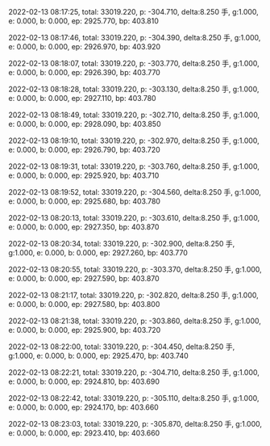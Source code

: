 2022-02-13 08:17:25, total: 33019.220, p: -304.710, delta:8.250 手, g:1.000, e: 0.000, b: 0.000, ep: 2925.770, bp: 403.810

2022-02-13 08:17:46, total: 33019.220, p: -304.390, delta:8.250 手, g:1.000, e: 0.000, b: 0.000, ep: 2926.970, bp: 403.920

2022-02-13 08:18:07, total: 33019.220, p: -303.770, delta:8.250 手, g:1.000, e: 0.000, b: 0.000, ep: 2926.390, bp: 403.770

2022-02-13 08:18:28, total: 33019.220, p: -303.130, delta:8.250 手, g:1.000, e: 0.000, b: 0.000, ep: 2927.110, bp: 403.780

2022-02-13 08:18:49, total: 33019.220, p: -302.710, delta:8.250 手, g:1.000, e: 0.000, b: 0.000, ep: 2928.090, bp: 403.850

2022-02-13 08:19:10, total: 33019.220, p: -302.970, delta:8.250 手, g:1.000, e: 0.000, b: 0.000, ep: 2926.790, bp: 403.720

2022-02-13 08:19:31, total: 33019.220, p: -303.760, delta:8.250 手, g:1.000, e: 0.000, b: 0.000, ep: 2925.920, bp: 403.710

2022-02-13 08:19:52, total: 33019.220, p: -304.560, delta:8.250 手, g:1.000, e: 0.000, b: 0.000, ep: 2925.680, bp: 403.780

2022-02-13 08:20:13, total: 33019.220, p: -303.610, delta:8.250 手, g:1.000, e: 0.000, b: 0.000, ep: 2927.350, bp: 403.870

2022-02-13 08:20:34, total: 33019.220, p: -302.900, delta:8.250 手, g:1.000, e: 0.000, b: 0.000, ep: 2927.260, bp: 403.770

2022-02-13 08:20:55, total: 33019.220, p: -303.370, delta:8.250 手, g:1.000, e: 0.000, b: 0.000, ep: 2927.590, bp: 403.870

2022-02-13 08:21:17, total: 33019.220, p: -302.820, delta:8.250 手, g:1.000, e: 0.000, b: 0.000, ep: 2927.580, bp: 403.800

2022-02-13 08:21:38, total: 33019.220, p: -303.860, delta:8.250 手, g:1.000, e: 0.000, b: 0.000, ep: 2925.900, bp: 403.720

2022-02-13 08:22:00, total: 33019.220, p: -304.450, delta:8.250 手, g:1.000, e: 0.000, b: 0.000, ep: 2925.470, bp: 403.740

2022-02-13 08:22:21, total: 33019.220, p: -304.710, delta:8.250 手, g:1.000, e: 0.000, b: 0.000, ep: 2924.810, bp: 403.690

2022-02-13 08:22:42, total: 33019.220, p: -305.110, delta:8.250 手, g:1.000, e: 0.000, b: 0.000, ep: 2924.170, bp: 403.660

2022-02-13 08:23:03, total: 33019.220, p: -305.870, delta:8.250 手, g:1.000, e: 0.000, b: 0.000, ep: 2923.410, bp: 403.660